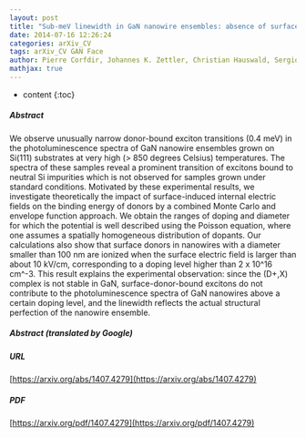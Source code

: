```yaml
---
layout: post
title: "Sub-meV linewidth in GaN nanowire ensembles: absence of surface excitons due to the field-ionization of donors"
date: 2014-07-16 12:26:24
categories: arXiv_CV
tags: arXiv_CV GAN Face
author: Pierre Corfdir, Johannes K. Zettler, Christian Hauswald, Sergio Fernandez-Garrido, Oliver Brandt, Pierre Lefebvre
mathjax: true
---
```


* content
{:toc}

##### Abstract
We observe unusually narrow donor-bound exciton transitions (0.4 meV) in the photoluminescence spectra of GaN nanowire ensembles grown on Si(111) substrates at very high (> 850 degrees Celsius) temperatures. The spectra of these samples reveal a prominent transition of excitons bound to neutral Si impurities which is not observed for samples grown under standard conditions. Motivated by these experimental results, we investigate theoretically the impact of surface-induced internal electric fields on the binding energy of donors by a combined Monte Carlo and envelope function approach. We obtain the ranges of doping and diameter for which the potential is well described using the Poisson equation, where one assumes a spatially homogeneous distribution of dopants. Our calculations also show that surface donors in nanowires with a diameter smaller than 100 nm are ionized when the surface electric field is larger than about 10 kV/cm, corresponding to a doping level higher than 2 x 10^16 cm^-3. This result explains the experimental observation: since the (D+,X) complex is not stable in GaN, surface-donor-bound excitons do not contribute to the photoluminescence spectra of GaN nanowires above a certain doping level, and the linewidth reflects the actual structural perfection of the nanowire ensemble.

##### Abstract (translated by Google)


##### URL
[https://arxiv.org/abs/1407.4279](https://arxiv.org/abs/1407.4279)

##### PDF
[https://arxiv.org/pdf/1407.4279](https://arxiv.org/pdf/1407.4279)

